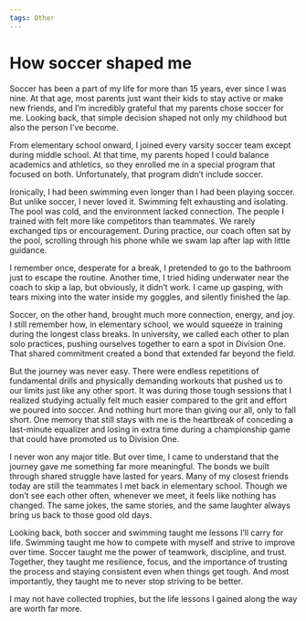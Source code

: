```yaml
---
tags: Other
---
```


# How soccer shaped me

Soccer has been a part of my life for more than 15 years, ever since I was nine. At that age, most parents just want their kids to stay active or make new friends, and I’m incredibly grateful that my parents chose soccer for me. Looking back, that simple decision shaped not only my childhood but also the person I’ve become.

From elementary school onward, I joined every varsity soccer team except during middle school. At that time, my parents hoped I could balance academics and athletics, so they enrolled me in a special program that focused on both. Unfortunately, that program didn’t include soccer.

Ironically, I had been swimming even longer than I had been playing soccer. But unlike soccer, I never loved it. Swimming felt exhausting and isolating. The pool was cold, and the environment lacked connection. The people I trained with felt more like competitors than teammates. We rarely exchanged tips or encouragement. During practice, our coach often sat by the pool, scrolling through his phone while we swam lap after lap with little guidance.

I remember once, desperate for a break, I pretended to go to the bathroom just to escape the routine. Another time, I tried hiding underwater near the coach to skip a lap, but obviously, it didn’t work. I came up gasping, with tears mixing into the water inside my goggles, and silently finished the lap.

Soccer, on the other hand, brought much more connection, energy, and joy. I still remember how, in elementary school, we would squeeze in training during the longest class breaks. In university, we called each other to plan solo practices, pushing ourselves together to earn a spot in Division One. That shared commitment created a bond that extended far beyond the field.

But the journey was never easy. There were endless repetitions of fundamental drills and physically demanding workouts that pushed us to our limits just like any other sport. It was during those tough sessions that I realized studying actually felt much easier compared to the grit and effort we poured into soccer. And nothing hurt more than giving our all, only to fall short. One memory that still stays with me is the heartbreak of conceding a last-minute equalizer and losing in extra time during a championship game that could have promoted us to Division One.

I never won any major title. But over time, I came to understand that the journey gave me something far more meaningful. The bonds we built through shared struggle have lasted for years. Many of my closest friends today are still the teammates I met back in elementary school. Though we don’t see each other often, whenever we meet, it feels like nothing has changed. The same jokes, the same stories, and the same laughter always bring us back to those good old days.

Looking back, both soccer and swimming taught me lessons I’ll carry for life. Swimming taught me how to compete with myself and strive to improve over time. Soccer taught me the power of teamwork, discipline, and trust. Together, they taught me resilience, focus, and the importance of trusting the process and staying consistent even when things get tough. And most importantly, they taught me to never stop striving to be better.

I may not have collected trophies, but the life lessons I gained along the way are worth far more.
